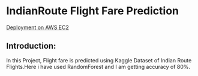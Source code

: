 # IndianRoute Flight Fare Prediction

[Deployment on AWS EC2](http://ec2-3-250-51-215.eu-west-1.compute.amazonaws.com:8080/)

## Introduction:

In this Project, Flight fare is predicted using Kaggle Dataset of Indian Route Flights.Here i have used RandomForest and I am getting accuracy of 80%.